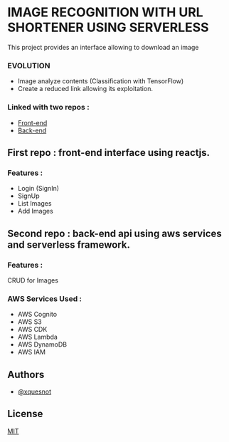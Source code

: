 # IMAGE RECOGNITION WITH URL SHORTENER USING SERVERLESS

This project provides an interface allowing to download an image 

### EVOLUTION
- Image analyze contents (Classification with TensorFlow) 
- Create a reduced link allowing its exploitation.

### Linked with two repos :
- [Front-end](https://github.com/xquesnot/front-end-img-reco-url-shortner)
- [Back-end](https://github.com/xquesnot/back-end-img-reco-url-shortner)

## First repo : front-end interface using reactjs.

### Features :
- Login (SignIn)
- SignUp
- List Images
- Add Images

## Second repo : back-end api using aws services and serverless framework.

### Features :
CRUD for Images 

### AWS Services Used :
- AWS Cognito
- AWS S3
- AWS CDK
- AWS Lambda
- AWS DynamoDB
- AWS IAM

## Authors

- [@xquesnot](https://github.com/xquesnot)


## License

[MIT](https://choosealicense.com/licenses/mit/)
